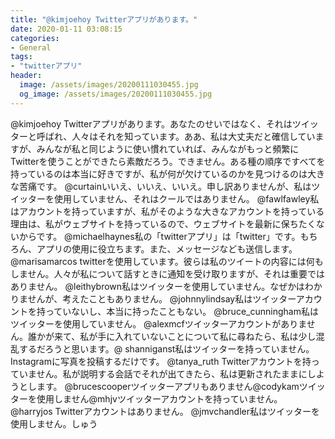 ```yaml
---
title: "@kimjoehoy Twitterアプリがあります。"
date: 2020-01-11 03:08:15
categories:
- General
tags:
- "twitterアプリ"
header:
  image: /assets/images/20200111030455.jpg
  og_image: /assets/images/20200111030455.jpg
---
```


@kimjoehoy Twitterアプリがあります。あなたのせいではなく、それはツイッターと呼ばれ、人々はそれを知っています。ああ、私は大丈夫だと確信していますが、みんなが私と同じように使い慣れていれば、みんながもっと頻繁にTwitterを使うことができたら素敵だろう。できません。ある種の順序ですべてを持っているのは本当に好きですが、私が何が欠けているのかを見つけるのは大きな苦痛です。 @curtainいいえ、いいえ、いいえ。申し訳ありませんが、私はツイッターを使用していません、それはクールではありません。 @fawlfawley私はアカウントを持っていますが、私がそのような大きなアカウントを持っている理由は、私がウェブサイトを持っているので、ウェブサイトを最新に保ちたくないからです。 @michaelhaynes私の「twitterアプリ」は「twitter」です。もちろん、アプリの使用に役立ちます。また、メッセージなども送信します。 @marisamarcos twitterを使用しています。彼らは私のツイートの内容には何もしません。人々が私について話すときに通知を受け取りますが、それは重要ではありません。 @leithybrown私はツイッターを使用していません。なぜかはわかりませんが、考えたこともありません。 @johnnylindsay私はツイッターアカウントを持っていないし、本当に持ったこともない。 @bruce_cunningham私はツイッターを使用していません。 @alexmcfツイッターアカウントがありません。誰かが来て、私が手に入れていないことについて私に尋ねたら、私は少し混乱するだろうと思います。@ shanniganst私はツイッターを持っていません。 Instagramに写真を投稿するだけです。 @tanya_ruth Twitterアカウントを持っていません。私が説明する会話でそれが出てきたら、私は更新されたままにしようとします。 @brucescooperツイッターアプリもありません@codykamツイッターを使用しません@mhjvツイッターアカウントを持っていません。 @harryjos Twitterアカウントはありません。 @jmvchandler私はツイッターを使用しません。しゅう
